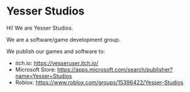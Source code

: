 # Yesser Studios

Hi! We are Yesser Studios.

We are a software/game development group.

We publish our games and software to:  
- itch.io: https://yesseruser.itch.io/
- Microsoft Store: https://apps.microsoft.com/search/publisher?name=Yesser+Studios
- Roblox: https://www.roblox.com/groups/15396422/Yesser-Studios
